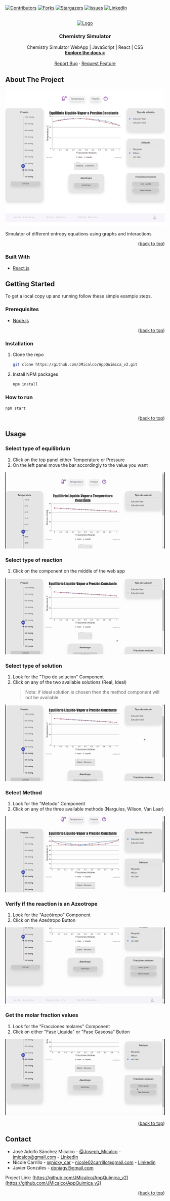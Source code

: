 <div id="top"></div>

[![Contributors][contributors-shield]][contributors-url]
[![Forks][forks-shield]][forks-url]
[![Stargazers][stars-shield]][stars-url]
[![Issues][issues-shield]][issues-url]
[![LinkedIn][linkedin-shield]][linkedin-url]

<!-- PROJECT LOGO -->
<br />
<div align="center">
  <a href="https://github.com/JMicalco/AppQuimica_v2">
    <img src="https://img.icons8.com/cotton/24/000000/test-tube.png" alt="Logo" width="80" height="80">
  </a>

<h3 align="center">Chemistry Simulator</h3>

  <p align="center">
    Chemistry Simulator WebApp | JavaScript | React | CSS
    <br />
    <a href="https://github.com/JMicalco/AppQuimica_v2"><strong>Explore the docs »</strong></a>
    <br />
    <br />
    <!-- <a href="https://github.com/JMicalco/AppQuimica_v2">View Demo</a>
    · -->
    <a href="https://github.com/JMicalco/AppQuimica_v2/issues">Report Bug</a>
    ·
    <a href="https://github.com/JMicalco/AppQuimica_v2/issues">Request Feature</a>
  </p>
</div>

<!-- ABOUT THE PROJECT -->

## About The Project

<p align="center">
<img src="Images/SS1.png" width="1000">
</p>

Simulator of different entropy equations using graphs and interactions

<p align="right">(<a href="#top">back to top</a>)</p>

### Built With

- [React.js](https://reactjs.org/)

<!-- GETTING STARTED -->

## Getting Started

To get a local copy up and running follow these simple example steps.

### Prerequisites

- [Node.js](https://nodejs.org/es/)

<p align="right">(<a href="#top">back to top</a>)</p>

### Installation

1. Clone the repo
   ```sh
   git clone https://github.com/JMicalco/AppQuimica_v2.git
   ```
2. Install NPM packages
   ```sh
   npm install
   ```

### How to run

```sh
npm start
```

<p align="right">(<a href="#top">back to top</a>)</p>

<!-- USAGE EXAMPLES -->

## Usage

### Select type of equilibrium

1. Click on the top panel either Temperature or Pressure
2. On the left panel move the bar accordingly to the value you want

<p align="center">
<img src="Images/selection.gif">
</p>

### Select type of reaction

1. Click on the component on the middle of the web app

<p align="center">
<img src="Images/reaction.gif">
</p>

### Select type of solution

1. Look for the "Tipo de solucion" Component
2. Click on any of the two available solutions (Real, Ideal)
   > Note: if ideal solution is chosen then the method component will not be available

<p align="center">
<img src="Images/solution.gif">
</p>

### Select Method

1. Look for the "Metodo" Component
2. Click on any of the three available methods (Nargules, Wilson, Van Laar)

<p align="center">
<img src="Images/method.gif">
</p>

### Verify if the reaction is an Azeotrope

1. Look for the "Azeótropo" Component
2. Click on the Azeótropo Button

<p align="center">
<img src="Images/azeotropo.gif">
</p>

### Get the molar fraction values

1. Look for the "Fracciones molares" Component
2. Click on either "Fase Líquida" or "Fase Gaseosa" Button

<p align="center">
<img src="Images/molar.gif">
</p>

<p align="right">(<a href="#top">back to top</a>)</p>

## Contact

- José Adolfo Sánchez Micalco - [@Joseph_Micalco](https://twitter.com/Joseph_Micalco) - jmicalco@gmail.com - [Linkedin][linkedin-url]
- Nicole Carrillo - [@nicky_car](https://twitter.com/nicky_car) - nicole02carrillo@gmail.com - [Linkedin][linkedin-url2]
- Javier Gonzáles - doniagv@gmail.com

Project Link: [https://github.com/JMicalco/AppQuímica_v2](https://github.com/JMicalco/AppQuimica_v2)

<p align="right">(<a href="#top">back to top</a>)</p>

[contributors-shield]: https://img.shields.io/github/contributors/JMicalco/AppQuimica_v2.svg?style=for-the-badge
[contributors-url]: https://github.com/JMicalco/AppQuimica_v2/graphs/contributors
[forks-shield]: https://img.shields.io/github/forks/JMicalco/AppQuimica_v2.svg?style=for-the-badge
[forks-url]: https://github.com/JMicalco/AppQuimica_v2/network/members
[stars-shield]: https://img.shields.io/github/stars/JMicalco/AppQuimica_v2.svg?style=for-the-badge
[stars-url]: https://github.com/JMicalco/AppQuimica_v2/stargazers
[issues-shield]: https://img.shields.io/github/issues/JMicalco/AppQuimica_v2.svg?style=for-the-badge
[issues-url]: https://github.com/JMicalco/AppQuimica_v2/issues
[linkedin-shield]: https://img.shields.io/badge/-LinkedIn-black.svg?style=for-the-badge&logo=linkedin&colorB=555
[linkedin-url]: www.linkedin.com/in/josé-adolfo-sánchez-micalco-b14864140
[linkedin-url2]: https://www.linkedin.com/in/nickycarrillo
